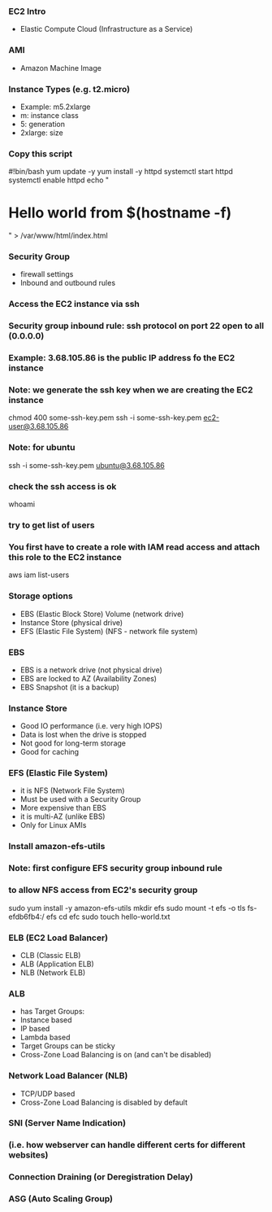 ### EC2 Intro
- Elastic Compute Cloud (Infrastructure as a Service)

### AMI
- Amazon Machine Image


### Instance Types (e.g. t2.micro)
- Example: m5.2xlarge
- m: instance class
- 5: generation
- 2xlarge: size


### Copy this script
#!bin/bash
yum update -y
yum install -y httpd
systemctl start httpd
systemctl enable httpd
echo "<h1>Hello world from $(hostname -f)</h1>" > /var/www/html/index.html


### Security Group
- firewall settings
- Inbound and outbound rules


### Access the EC2 instance via ssh
### Security group inbound rule: ssh protocol on port 22 open to all (0.0.0.0)
### Example: 3.68.105.86 is the public IP address fo the EC2 instance
### Note: we generate the ssh key when we are creating the EC2 instance
chmod 400 some-ssh-key.pem
ssh -i some-ssh-key.pem ec2-user@3.68.105.86

### Note: for ubuntu 
ssh -i some-ssh-key.pem ubuntu@3.68.105.86

### check the ssh access is ok
whoami

### try to get list of users
### You first have to create a role with IAM read access and attach this role to the EC2 instance
aws iam list-users


### Storage options
- EBS (Elastic Block Store) Volume (network drive)
- Instance Store (physical drive)
- EFS (Elastic File System) (NFS - network file system)
  
### EBS
- EBS is a network drive (not physical drive)
- EBS are locked to AZ (Availability Zones)
- EBS Snapshot (it is a backup)

### Instance Store
- Good IO performance (i.e. very high IOPS)
- Data is lost when the drive is stopped
- Not good for long-term storage
- Good for caching


### EFS (Elastic File System)
- it is NFS (Network File System)
- Must be used with a Security Group
- More expensive than EBS
- it is multi-AZ (unlike EBS)
- Only for Linux AMIs

### Install amazon-efs-utils
### Note: first configure EFS security group inbound rule 
### to allow NFS access from EC2's security group
sudo yum install -y amazon-efs-utils
mkdir efs
sudo mount -t efs -o tls fs-efdb6fb4:/ efs
cd efc
sudo touch hello-world.txt






### ELB (EC2 Load Balancer)
- CLB (Classic ELB)
- ALB (Application ELB)
- NLB (Network ELB)


### ALB
- has Target Groups:
 - Instance based
 - IP based
 - Lambda based
- Target Groups can be sticky
- Cross-Zone Load Balancing is on (and can't be disabled)


### Network Load Balancer (NLB)
- TCP/UDP based
- Cross-Zone Load Balancing is disabled by default





### SNI (Server Name Indication)
### (i.e. how webserver can handle different certs for different websites)


### Connection Draining (or Deregistration Delay)


### ASG (Auto Scaling Group)







